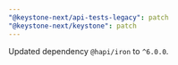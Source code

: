 ```yaml
---
"@keystone-next/api-tests-legacy": patch
"@keystone-next/keystone": patch
---
```


Updated dependency `@hapi/iron` to `^6.0.0`.
